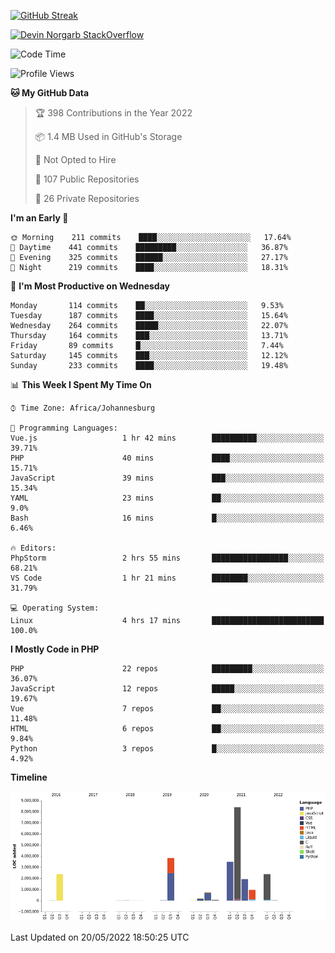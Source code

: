 
[![GitHub Streak](http://github-readme-streak-stats.herokuapp.com?user=DevinNorgarb&date_format=M%20j%5B%2C%20Y%5D)](https://git.io/streak-stats)


[![Devin Norgarb StackOverflow](https://github-readme-stackoverflow.vercel.app/?userID=4993755)](https://stackoverflow.com/users/4993755/devin-norgarb)

<!--START_SECTION:waka-->
![Code Time](http://img.shields.io/badge/Code%20Time-0%20secs-blue)

![Profile Views](http://img.shields.io/badge/Profile%20Views-0-blue)

**🐱 My GitHub Data** 

> 🏆 398 Contributions in the Year 2022
 > 
> 📦 1.4 MB Used in GitHub's Storage 
 > 
> 🚫 Not Opted to Hire
 > 
> 📜 107 Public Repositories 
 > 
> 🔑 26 Private Repositories  
 > 
**I'm an Early 🐤** 

```text
🌞 Morning    211 commits    ████░░░░░░░░░░░░░░░░░░░░░   17.64% 
🌆 Daytime    441 commits    █████████░░░░░░░░░░░░░░░░   36.87% 
🌃 Evening    325 commits    ██████░░░░░░░░░░░░░░░░░░░   27.17% 
🌙 Night      219 commits    ████░░░░░░░░░░░░░░░░░░░░░   18.31%

```
📅 **I'm Most Productive on Wednesday** 

```text
Monday       114 commits    ██░░░░░░░░░░░░░░░░░░░░░░░   9.53% 
Tuesday      187 commits    ████░░░░░░░░░░░░░░░░░░░░░   15.64% 
Wednesday    264 commits    █████░░░░░░░░░░░░░░░░░░░░   22.07% 
Thursday     164 commits    ███░░░░░░░░░░░░░░░░░░░░░░   13.71% 
Friday       89 commits     █░░░░░░░░░░░░░░░░░░░░░░░░   7.44% 
Saturday     145 commits    ███░░░░░░░░░░░░░░░░░░░░░░   12.12% 
Sunday       233 commits    ████░░░░░░░░░░░░░░░░░░░░░   19.48%

```


📊 **This Week I Spent My Time On** 

```text
⌚︎ Time Zone: Africa/Johannesburg

💬 Programming Languages: 
Vue.js                   1 hr 42 mins        ██████████░░░░░░░░░░░░░░░   39.71% 
PHP                      40 mins             ████░░░░░░░░░░░░░░░░░░░░░   15.71% 
JavaScript               39 mins             ███░░░░░░░░░░░░░░░░░░░░░░   15.34% 
YAML                     23 mins             ██░░░░░░░░░░░░░░░░░░░░░░░   9.0% 
Bash                     16 mins             █░░░░░░░░░░░░░░░░░░░░░░░░   6.46%

🔥 Editors: 
PhpStorm                 2 hrs 55 mins       █████████████████░░░░░░░░   68.21% 
VS Code                  1 hr 21 mins        ████████░░░░░░░░░░░░░░░░░   31.79%

💻 Operating System: 
Linux                    4 hrs 17 mins       █████████████████████████   100.0%

```

**I Mostly Code in PHP** 

```text
PHP                      22 repos            █████████░░░░░░░░░░░░░░░░   36.07% 
JavaScript               12 repos            █████░░░░░░░░░░░░░░░░░░░░   19.67% 
Vue                      7 repos             ██░░░░░░░░░░░░░░░░░░░░░░░   11.48% 
HTML                     6 repos             ██░░░░░░░░░░░░░░░░░░░░░░░   9.84% 
Python                   3 repos             █░░░░░░░░░░░░░░░░░░░░░░░░   4.92%

```


**Timeline**

![Chart not found](https://raw.githubusercontent.com/DevinNorgarb/DevinNorgarb/main/charts/bar_graph.png) 


 Last Updated on 20/05/2022 18:50:25 UTC
<!--END_SECTION:waka-->


